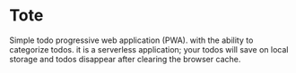 # Tote

Simple todo progressive web application (PWA). with the ability to categorize todos. it is a serverless application; your todos will save on local storage and todos disappear after clearing the browser cache.
